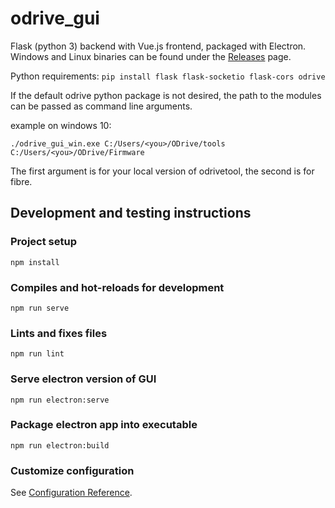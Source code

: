 # odrive_gui

Flask (python 3) backend with Vue.js frontend, packaged with Electron. Windows and Linux binaries can be found under the [Releases](https://github.com/PAJohnson/odrive_gui/releases) page.

Python requirements: `pip install flask flask-socketio flask-cors odrive`

If the default odrive python package is not desired, the path to the modules can be passed as command line arguments.

example on windows 10: 
```
./odrive_gui_win.exe C:/Users/<you>/ODrive/tools C:/Users/<you>/ODrive/Firmware
```

The first argument is for your local version of odrivetool, the second is for fibre.

## Development and testing instructions

### Project setup
```
npm install
```

### Compiles and hot-reloads for development
```
npm run serve
```

### Lints and fixes files
```
npm run lint
```

### Serve electron version of GUI
```
npm run electron:serve
```

### Package electron app into executable
```
npm run electron:build
```

### Customize configuration
See [Configuration Reference](https://cli.vuejs.org/config/).
